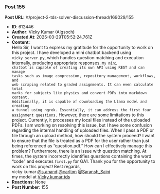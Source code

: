 ### Post 155
**Post URL**: /t/project-2-tds-solver-discussion-thread/169029/155
- **ID**: 612446
- **Author**: Vicky Kumar (Algsoch)
- **Created At**: 2025-03-29T05:52:24.761Z
- **Content**:  
  Hello Sir,
I want to express my gratitude for the opportunity to work on this project. I have developed a mini chatbot backend using <code>vicky_server.py</code>, which handles question matching and execution internally, producing appropriate responses. <code>My mini chatbot is capable of creating its own API using REST and can manage tasks such as image compression, repository management, workflows, and web scraping related to graded assignments. It can even calculate total marks for subjects like physics and convert PDFs into markdown content. Additionally, it is capable of downloading the Llama model and creating a tunnel using ngrok. Essentially, it can address the first four assignment questions.</code>
However, there are some limitations to this project. Currently, it processes my local files instead of the uploaded PDFs. I am working on resolving this issue, but I have some confusion regarding the internal handling of uploaded files. When I pass a PDF or file through an upload method, how should the system proceed? I want to ensure that the file is treated as a PDF for the user rather than just being referenced as “question.pdf.” How can I effectively manage this problem?
Furthermore, there is an issue with question matching. At times, the system incorrectly identifies questions containing the word “code” and executes <code>first.py</code> for GA1.
Thank you for the opportunity to work on this project!
Best regards,<br>
vicky kumar
<a class="mention" href="/u/s.anand">@s.anand</a> <a class="mention" href="/u/carlton">@carlton</a> <a class="mention" href="/u/saransh_saini">@Saransh_Saini</a><br>
my model at <a href="https://310c-43-230-107-168.ngrok-free.app/" rel="noopener nofollow ugc">Vicky kumar tds</a>
- **Reactions**: None
- **Post Number**: 155

